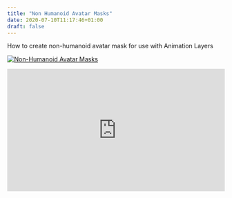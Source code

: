 ```yaml
---
title: "Non Humanoid Avatar Masks"
date: 2020-07-10T11:17:46+01:00
draft: false
---
```


How to create non-humanoid avatar mask for use with Animation Layers

<a href="https://www.youtube.com/embed/4INef1-InUY" target="_blank"><img src="https://img.youtube.com/vi/4INef1-InUY/maxresdefault.jpg" alt="Non-Humanoid Avatar Masks" /></a>
<div style="position: relative; padding-bottom: 56.25%; height: 0; overflow: hidden;">
  <iframe src="https://www.youtube.com/embed/4INef1-InUY" style="position: absolute; top: 0; left: 0; width: 100%; height: 100%; border:0;" allowfullscreen title="YouTube Video"></iframe>
</div>
<!--more-->



